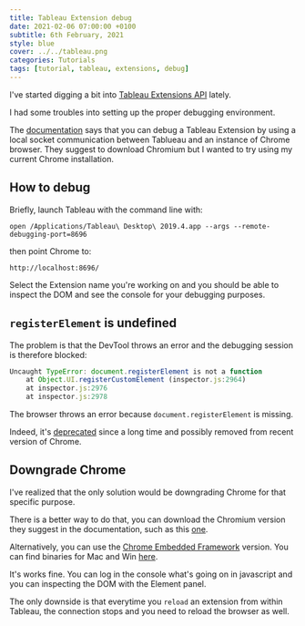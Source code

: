 ```yaml
---
title: Tableau Extension debug
date: 2021-02-06 07:00:00 +0100
subtitle: 6th February, 2021
style: blue
cover: ../../tableau.png
categories: Tutorials
tags: [tutorial, tableau, extensions, debug]
---
```


I've started digging a bit into [Tableau Extensions API](https://www.tableau.com/developer/extensions) lately.

I had some troubles into setting up the proper debugging environment.

The [documentation](https://tableau.github.io/extensions-api/docs/trex_debugging.html) says that you can debug a Tableau Extension by using a local socket communication between Tablueau and an instance of Chrome browser. They suggest to download Chromium but I wanted to try using my current Chrome installation.

## How to debug

Briefly, launch Tableau with the command line with:

```shell
open /Applications/Tableau\ Desktop\ 2019.4.app --args --remote-debugging-port=8696
```

then point Chrome to:

```shell
http://localhost:8696/
```
Select the Extension name you're working on and you should be able to inspect the DOM and see the console for your debugging purposes.

## `registerElement` is undefined

The problem is that the DevTool throws an error and the debugging session is therefore blocked:

```js
Uncaught TypeError: document.registerElement is not a function
    at Object.UI.registerCustomElement (inspector.js:2964)
    at inspector.js:2976
    at inspector.js:2978
```

The browser throws an error because `document.registerElement` is missing.

Indeed, it's [deprecated](https://developer.mozilla.org/en-US/docs/Web/API/Document/registerElement) since a long time and possibly removed from recent version of Chrome.

## Downgrade Chrome

I've realized that the only solution would be downgrading Chrome for that specific purpose. 

There is a better way to do that, you can download the Chromium version they suggest in the documentation, such as this [one](https://commondatastorage.googleapis.com/chromium-browser-snapshots/index.html?prefix=Mac/706915/).

Alternatively, you can use the [Chrome Embedded Framework](https://en.wikipedia.org/wiki/Chromium_Embedded_Framework) version. You can find binaries for Mac and Win [here](https://github.com/Adobe-CEP/CEP-Resources).

It's works fine. You can log in the console what's going on in javascript and you can inspecting the DOM with the Element panel.

The only downside is that everytime you `reload` an extension from within Tableau, the connection stops and you need to reload the browser as well.
